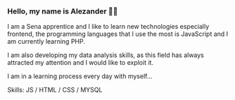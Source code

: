 
### Hello, my name is Alezander 👨‍💻

I am a Sena apprentice and I like to learn new technologies especially frontend, the programming languages ​​that I use the most is JavaScript and I am currently learning PHP.

I am also developing my data analysis skills, as this field has always attracted my attention and I would like to exploit it.

I am in a learning process every day with myself...

Skills: JS / HTML / CSS / MYSQL

